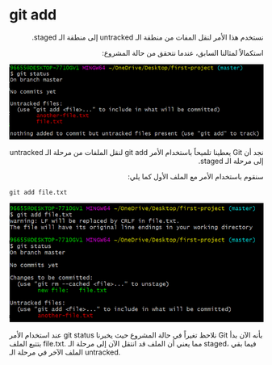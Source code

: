 
# git add 

<div dir="rtl">
نستخدم هذا الأمر لنقل المفات من منطقة الـ untracked إلى منطقة الـ staged. 

استكمالاً لمثالنا السابق، عندما نتحقق من حالة المشروع: 

![capture command prompt 2](Screenshots/Capture2.PNG)

نجد أن Git يعطينا تلميحاً باستخدام الأمر git add لنقل الملفات من مرحلة الـ untracked إلى مرحلة الـ staged. 

سنقوم باستخدام الأمر مع الملف الأول كما يلي: 

<div dir="ltr">

```
git add file.txt
```
</div>

![capture command prompt 2](Screenshots/Capture3.PNG)
</div>

عند استخدام الأمر git status نلاحظ تغيراً في حالة المشروع حيث يخبرنا Git بأنه  الآن بدأ بتتبع الملف file.txt. مما يعني أن الملف قد انتقل الآن إلى مرحلة الـ staged، فيما بقي الملف الآخر في مرحلة الـ untracked. 

